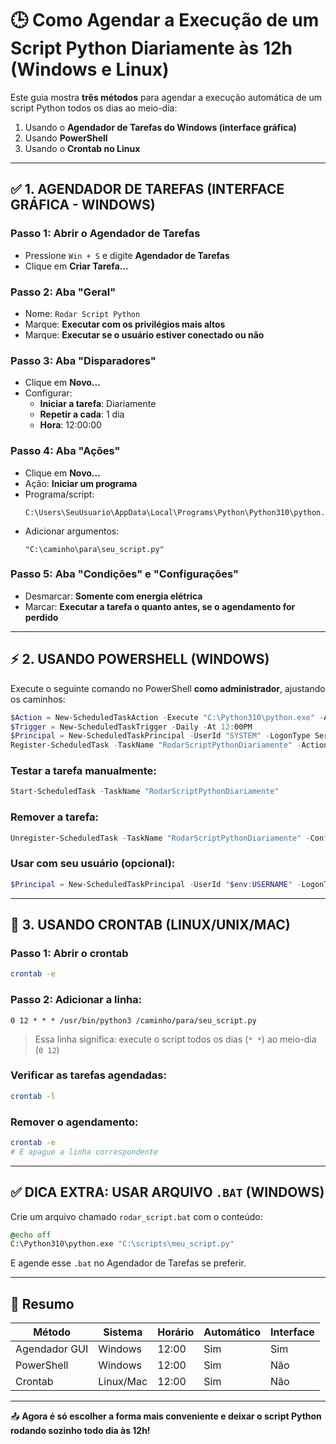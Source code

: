 # 🕒 Como Agendar a Execução de um Script Python Diariamente às 12h (Windows e Linux)

Este guia mostra **três métodos** para agendar a execução automática de um script Python todos os dias ao meio-dia:

1. Usando o **Agendador de Tarefas do Windows (interface gráfica)**
2. Usando **PowerShell**
3. Usando o **Crontab no Linux**

---

## ✅ 1. AGENDADOR DE TAREFAS (INTERFACE GRÁFICA - WINDOWS)

### Passo 1: Abrir o Agendador de Tarefas
- Pressione `Win + S` e digite **Agendador de Tarefas**
- Clique em **Criar Tarefa...**

### Passo 2: Aba "Geral"
- Nome: `Rodar Script Python`
- Marque: **Executar com os privilégios mais altos**
- Marque: **Executar se o usuário estiver conectado ou não**

### Passo 3: Aba "Disparadores"
- Clique em **Novo...**
- Configurar:
  - **Iniciar a tarefa**: Diariamente
  - **Repetir a cada**: 1 dia
  - **Hora**: 12:00:00

### Passo 4: Aba "Ações"
- Clique em **Novo...**
- Ação: **Iniciar um programa**
- Programa/script:
  ```
  C:\Users\SeuUsuario\AppData\Local\Programs\Python\Python310\python.exe
  ```
- Adicionar argumentos:
  ```
  "C:\caminho\para\seu_script.py"
  ```

### Passo 5: Aba "Condições" e "Configurações"
- Desmarcar: **Somente com energia elétrica**
- Marcar: **Executar a tarefa o quanto antes, se o agendamento for perdido**

---

## ⚡️ 2. USANDO POWERSHELL (WINDOWS)

Execute o seguinte comando no PowerShell **como administrador**, ajustando os caminhos:

```powershell
$Action = New-ScheduledTaskAction -Execute "C:\Python310\python.exe" -Argument "C:\scripts\meu_script.py"
$Trigger = New-ScheduledTaskTrigger -Daily -At 12:00PM
$Principal = New-ScheduledTaskPrincipal -UserId "SYSTEM" -LogonType ServiceAccount -RunLevel Highest
Register-ScheduledTask -TaskName "RodarScriptPythonDiariamente" -Action $Action -Trigger $Trigger -Principal $Principal
```

### Testar a tarefa manualmente:
```powershell
Start-ScheduledTask -TaskName "RodarScriptPythonDiariamente"
```

### Remover a tarefa:
```powershell
Unregister-ScheduledTask -TaskName "RodarScriptPythonDiariamente" -Confirm:$false
```

### Usar com seu usuário (opcional):
```powershell
$Principal = New-ScheduledTaskPrincipal -UserId "$env:USERNAME" -LogonType Interactive -RunLevel Highest
```

---

## 🐧 3. USANDO CRONTAB (LINUX/UNIX/MAC)

### Passo 1: Abrir o crontab
```bash
crontab -e
```

### Passo 2: Adicionar a linha:
```
0 12 * * * /usr/bin/python3 /caminho/para/seu_script.py
```

> Essa linha significa: execute o script todos os dias (`* *`) ao meio-dia (`0 12`)

### Verificar as tarefas agendadas:
```bash
crontab -l
```

### Remover o agendamento:
```bash
crontab -e
# E apague a linha correspondente
```

---

## ✅ DICA EXTRA: USAR ARQUIVO `.BAT` (WINDOWS)

Crie um arquivo chamado `rodar_script.bat` com o conteúdo:

```bat
@echo off
C:\Python310\python.exe "C:\scripts\meu_script.py"
```

E agende esse `.bat` no Agendador de Tarefas se preferir.

---

## 📌 Resumo

| Método         | Sistema  | Horário | Automático | Interface |
|----------------|----------|---------|------------|-----------|
| Agendador GUI  | Windows  | 12:00   | Sim        | Sim       |
| PowerShell     | Windows  | 12:00   | Sim        | Não       |
| Crontab        | Linux/Mac| 12:00   | Sim        | Não       |

---

📤 **Agora é só escolher a forma mais conveniente e deixar o script Python rodando sozinho todo dia às 12h!**
